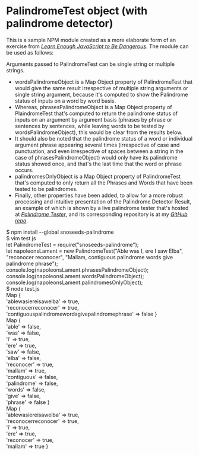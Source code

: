 # PalindromeTest object (with palindrome detector)

This is a sample NPM module created as a more elaborate form of an exercise from [*Learn Enough JavaScript to Be Dangerous*](https://www.learnenough.com/javascript-tutorial). The module can be used as follows:

Arguments passed to PalindromeTest can be single string or multiple strings.
- wordsPalindromeObject is a Map Object property of PalindromeTest that would give the same result irrespective of multiple string arguments or single string argument, because it's computed to show the Palindrome status of inputs on a word by word basis.
- Whereas, phrasesPalindromeObject is a Map Object property of PlaindromeTest that's computed to return the palindrome status of inputs on an argument by argument basis (phrases by phrase or sentences by sentences, while leaving words to be tested by wordsPalindromeObject), this would be clear from the results below.
- It should also be noted that the palindrome status of a word or individual argument phrase appearing several times (irrespective of case and punctuation, and even irrespective of spaces between a string in the case of phrasesPalindromeObject) would only have its palindrome status showed once, and that's the last time that the word or phrase occurs.
- palindromesOnlyObject is a Map Object property of PalindromeTest that's computed to only return all the Phrases and Words that have been tested to be palindromes.
- Finally, other properties have been added, to allow for a more robust processing and intuitive presentation of the Palindrome Detector Result, an example of which is shown by a live palindrome tester that's hosted at [*Palindrome Tester*](), and its corresponding repository is at my [*GitHub repo*]().

$ npm install --global snoseeds-palindrome<br/>
$ vim test.js<br/>
let PalindromeTest = require("snoseeds-palindrome");<br/>
let napoleonsLament = new PalindromeTest("Able was I, ere I saw Elba", "reconocer reconocer", "Mallam, contiguous palindrome words give palindrome phrase");<br/>
console.log(napoleonsLament.phrasesPalindromeObject);<br/>
console.log(napoleonsLament.wordsPalindromeObject);<br/>
console.log(napoleonsLament.palindromesOnlyObject);<br/>
$ node test.js<br/>
Map {<br/>
  'ablewasiereisawelba' => true,<br/>
  'reconocerreconocer' => true,<br/>
  'contiguouspalindromewordsgivepalindromephrase' => false }<br/>
Map {<br/>
  'able' => false,<br/>
  'was' => false,<br/>
  'i' => true,<br/>
  'ere' => true,<br/>
  'saw' => false,<br/>
  'elba' => false,<br/>
  'reconocer' => true,<br/>
  'mallam' => true,<br/>
  'contiguous' => false,<br/>
  'palindrome' => false,<br/>
  'words' => false,<br/>
  'give' => false,<br/>
  'phrase' => false }<br/>
Map {<br/>
  'ablewasiereisawelba' => true,<br/>
  'reconocerreconocer' => true,<br/>
  'i' => true,<br/>
  'ere' => true,<br/>
  'reconocer' => true,<br/>
  'mallam' => true }

